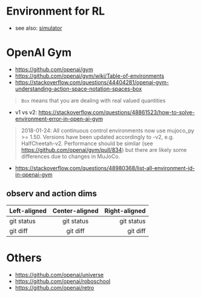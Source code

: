 # Environment for RL
* see also: [simulator](https://github.com/tttor/rl-foundation/blob/master/software/simulator.md)

# OpenAI Gym
* https://github.com/openai/gym
* https://github.com/openai/gym/wiki/Table-of-environments
* https://stackoverflow.com/questions/44404281/openai-gym-understanding-action-space-notation-spaces-box
> `Box` means that you are dealing with real valued quantities
* v1 vs v2: https://stackoverflow.com/questions/48861523/how-to-solve-environment-error-in-open-ai-gym
> 2018-01-24: All continuous control environments now use mujoco_py >= 1.50. Versions have been updated accordingly to -v2, e.g. HalfCheetah-v2. Performance should be similar (see https://github.com/openai/gym/pull/834) but there are likely some differences due to changes in MuJoCo.
* https://stackoverflow.com/questions/48980368/list-all-environment-id-in-openai-gym

## observ and action dims
| Left-aligned | Center-aligned | Right-aligned |
| :---         |     :---:      |          ---: |
| git status   | git status     | git status    |
| git diff     | git diff       | git diff      |

# Others
* https://github.com/openai/universe
* https://github.com/openai/roboschool
* https://github.com/openai/retro
